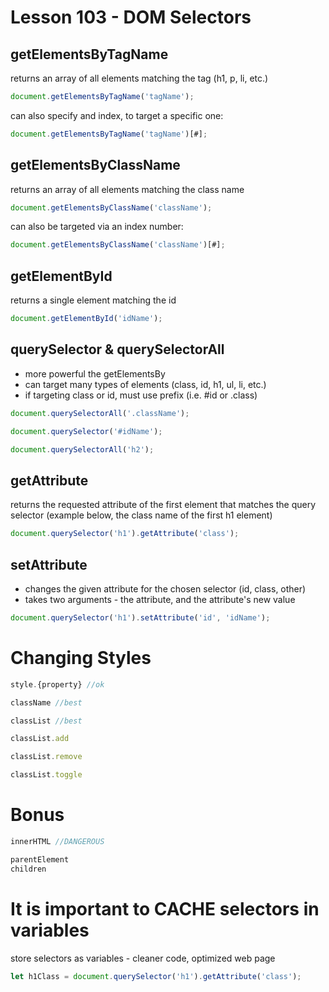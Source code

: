 # Lesson 103 - DOM Selectors

## getElementsByTagName

returns an array of all elements matching the tag (h1, p, li, etc.)

```javascript
document.getElementsByTagName('tagName');
```
can also specify and index, to target a specific one:

```javascript
document.getElementsByTagName('tagName')[#];
```


## getElementsByClassName
returns an array of all elements matching the class name
```javascript
document.getElementsByClassName('className');
```

can also be targeted via an index number:
```javascript
document.getElementsByClassName('className')[#];
```

## getElementById
returns a single element matching the id
```javascript
document.getElementById('idName');
```

## querySelector & querySelectorAll
- more powerful the getElementsBy
- can target many types of elements (class, id, h1, ul, li, etc.)
- if targeting class or id, must use prefix (i.e. #id or .class)
```javascript
document.querySelectorAll('.className'); 

document.querySelector('#idName');

document.querySelectorAll('h2');
```

## getAttribute
returns the requested attribute of the first element that matches the query selector (example below, the class name of the first h1 element)
```javascript
document.querySelector('h1').getAttribute('class');
```

## setAttribute
- changes the given attribute for the chosen selector (id, class, other)
- takes two arguments - the attribute, and the attribute's new value

```javascript
document.querySelector('h1').setAttribute('id', 'idName');
```

# Changing Styles
```javascript
style.{property} //ok

className //best

classList //best

classList.add

classList.remove

classList.toggle
```
# Bonus
```javascript
innerHTML //DANGEROUS
```

```javascript
parentElement
children
```

# It is important to CACHE selectors in variables
store selectors as variables - cleaner code, optimized web page
```javascript
let h1Class = document.querySelector('h1').getAttribute('class');
```
